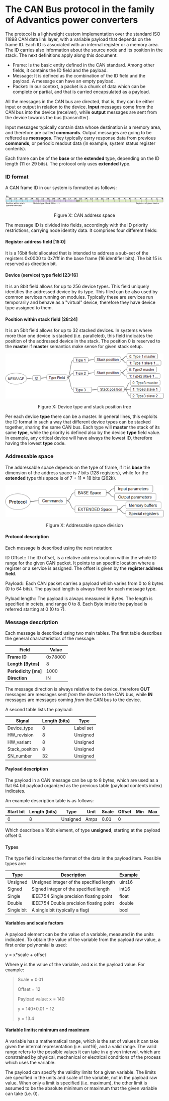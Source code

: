 # The CAN Bus protocol in the family of Advantics power converters
The protocol is a lightweight custom implementation over the standard ISO 11898 CAN data link layer, with a variable payload that depends on the frame ID. Each ID is associated with an internal register or a memory area. The ID carries also information about the source node and its position in the stack. The next definitions apply along this document:

- Frame: Is the basic entity defined in the CAN standard. Among other fields, it contains the ID field and the payload.
- Message: It is defined as the combination of the ID field and the payload. A message can have an empty payload.
- Packet: In our context, a packet is a chunk of data which can be complete or partial, and that is carried encapsulated as a payload.

All the messages in the CAN bus are directed, that is, they can be either input or output in relation to the device. __Input__ messages come from the CAN bus into the device (receiver), while __output__ messages are sent from the device towards the bus (transmitter).

Input messages typically contain data whose destination is a memory area, and therefore are called __commands__. Output messages are going to be reffered as __messages__. They typically carry response data from previous __commands__, or periodic readout data (in example, system status register contents).

Each frame can be of the __base__ or the __extended__ type, depending on the ID length (11 or 29 bits). The protocol only uses __extended__ type.

### ID format

A CAN frame ID in our system is formatted as follows:

![CAN_address](../common/images/CAN_address_space.png ':size=60%')
<figcaption style="text-align: center">Figure X: CAN address space</figcaption>

The message ID is divided into fields, accordingly with the ID priority restrictions, carrying node identity data. It comprises four different fields:

#### Register address field [15:0] 
It is a 16bit field allocated that is intended to address a sub-set of the registers 0x0000 to 0x7fff in the base frame (16 identifier bits). The bit 15 is reserved as direction bit. 
#### Device (service) type field [23:16]
 It is an 8bit field allows for up to 256 device types. This field uniquely identifies the addressed device by its type. This filed can be also used by common services running on modules. Typically these are services run temporarily and behave as a "virtual" device, therefore they have device type assigned to them.
#### Position within stack field [28:24]
 It is an 5bit field allows for up to 32 stacked devices. In systems where more than one device is stacked (i.e. paralleled), this field indicates the position of the addressed device in the stack. The position 0 is reserved to the __master__ if __master__ semantics make sense for given stack setup.

![Device type and stack position tree](../common/images/ID_type_stackPosition_master.png ':size=60%')
<figcaption style="text-align: center">Figure X: Device type and stack position tree</figcaption>



Per each device __type__ there can be a master. In general lines, this exploits the ID format in such a way that different device types can be stacked together, sharing the same CAN bus. Each type will __master__ the stack of its same __type__, while the priority is defined also by the device __type__ field value. In example, any critical device will have always the lowest ID, therefore having the lowest __type__ code.

### Addressable space

The addressable space depends on the type of frame, if it is __base__ the dimension of the address space is 7 bits (128 registers), while for the __extended__ type this space is of 7 + 11 = 18 bits (262k).

![Device type and stack position tree](../common/images/protocol_regions.png ':size=60%')
<figcaption style="text-align: center">Figure X: Addressable space division</figcaption>

#### Protocol description

Each message is described using the next notation:

ID Offset:: The ID offset, is a relative address location within the whole ID range for the given CAN packet. It points to an specific location where a register or a service is assigned. The offset is given by the __register address field__.

Payload:: Each CAN packet carries a payload which varies from 0 to 8 bytes (0 to 64 bits). The payload length is always fixed for each message type.

Pyload length:: The payload is always measured in Bytes. The length is specified in octets, and range 0 to 8. Each Byte inside the payload is referred starting at 0 (0 to 7).

### Message description

Each message is described using two main tables. The first table describes the general characteristics of the message:

<div class="small-table compact-table">

|Field|Value|
|--------------|---------|
| **Frame ID** | 0x78000 |
| **Length [Bytes]** | 8 |
| **Periodicity [ms]** | 1000 |
| **Direction** | IN |

</div>


The message direction is always relative to the device, therefore **OUT** messages are messages sent *from* the device to the CAN bus, while **IN** messages
are messages coming *from* the CAN bus to the device.

A second table lists the payload:

<div class="small-table compact-table">

| Signal | Length (bits) | Type |
|--------|---------------|------|
| Device_type | 8 | Label set |
| HW_revision | 8 | Unsigned |
| HW_variant | 8 | Unsigned |
| Stack_position | 8 | Unsigned |
| SN_number | 32 | Unsigned |

</div>

#### Payload description

The payload in a CAN message can be up to 8 bytes, which are used as a flat 64 bit payload organized as the previous table (payload contents index) indicates.

An example description table is as follows:

<div class="small-table compact-table">

| Start bit | Length (bits) | Type | Unit | Scale | Offset | Min | Max |
|-----------|---------------|------|------|-------|--------|-----|-----|
| 0 | 8 | Unsigned | Amps | 0.01 | 0 |   |   |

</div>

Which describes a 16bit element, of type **unsigned**, starting at the payload offset 0.

#### Types

The type field indicates the format of the data in the payload item. Possible types are:

<div class="small-table compact-table">

| Type | Description | Example|
|------|-------------|--------|
| Unsigned | Unsigned integer of the specified length | uint16|
| Signed | Signed integer of the specified length | int16|
| Single | IEEE754 Single precision floating point | float|
| Double | IEEE754 Double precision floating point | double|
| Single bit | A single bit (typically a flag) | bool |

</div>

#### Variables and scale factors

A payload element can be the value of a variable, measured in the units indicated. To obtain the value of the variable from the payload raw value, a first order polynomial is used:

y = x*scale + offset

Where **y** is the value of the variable, and **x** is the payload value. For example:

>Scale = 0.01
>
>Offset = 12
>
>Payload value: x = 140
>
>y = 140*0.01 + 12
>
>y = 13.4

#### Variable limits: minimum and maximum

A variable has a mathematical range, which is the set of values it can take given the internal representation (i.e. uint16), and a valid range.
The valid range refers to the possible values it can take in a given interval, which are constrained by physical, mechanical or electrical conditions of the
process which uses the variable.

The payload can specify the validity limits for a given variable. The limits are specified in the units and scale
of the variable, not in the payload raw value. When only a limit is specified (i.e. maximum), the other limit is assumed to be the absolute minimum or
maximum that the given variable can take (i.e. 0).
